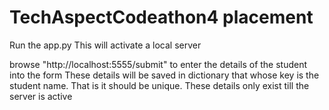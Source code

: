 # TechAspectCodeathon4 placement

Run the app.py
This will activate a local server

browse "http://localhost:5555/submit"  to enter the details of the student into the form
These details will be saved in dictionary that whose key is the student name. That is it should be unique.
These details only exist till the server is active


